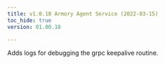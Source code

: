 ```yaml
---
title: v1.0.18 Armory Agent Service (2022-03-15)
toc_hide: true
version: 01.00.18

---
```


Adds logs for debugging the grpc keepalive routine.
